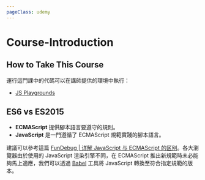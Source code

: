 ```yaml
---
pageClass: udemy
---
```


# Course-Introduction

## How to Take This Course

運行這門課中的代碼可以在講師提供的環境中執行：

- [JS Playgrounds](https://stephengrider.github.io/JSPlaygrounds/)

## ES6 vs ES2015

- **ECMAScript** 提供腳本語言要遵守的規則。
- **JavaScript** 是一門遵循了 ECMAScript 規範實踐的腳本語言。

建議可以參考這篇 [FunDebug | 详解 JavaScript 与 ECMAScript 的区别](https://blog.fundebug.com/2017/11/22/details-about-javascript-and-ecmascript/)。各大瀏覽器由於使用的 JavaScript 渲染引擎不同，在 ECMAScript 推出新規範時未必能夠馬上適應，我們可以透過 [Babel](https://babeljs.io/) 工具將 JavaScript 轉換至符合指定規範的版本。